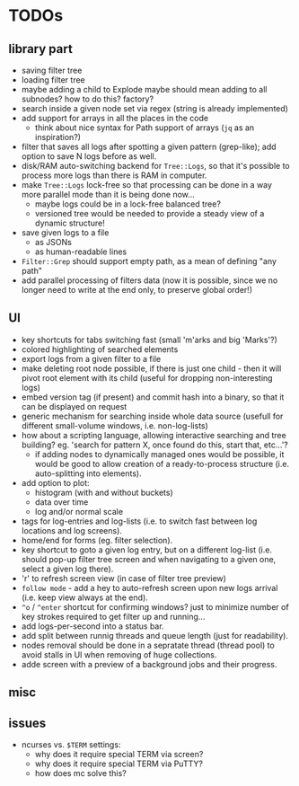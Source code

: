 # TODOs

## library part

* saving filter tree
* loading filter tree
* maybe adding a child to Explode maybe should mean adding to all subnodes? how to do this? factory?
* search inside a given node set via regex (string is already implemented)
* add support for arrays in all the places in the code
  - think about nice syntax for Path support of arrays (`jq` as an inspiration?)
* filter that saves all logs after spotting a given pattern (grep-like); add option to save N logs before as well.
* disk/RAM auto-switching backend for `Tree::Logs`, so that it's possible to process more logs than there is RAM in computer.
* make `Tree::Logs` lock-free so that processing can be done in a way more parallel mode than it is being done now...
  - maybe logs could be in a lock-free balanced tree?
  - versioned tree would be needed to provide a steady view of a dynamic structure!
* save given logs to a file
  - as JSONs
  - as human-readable lines
* `Filter::Grep` should support empty path, as a mean of defining "any path"
* add parallel processing of filters data (now it is possible, since we no longer need to write at the end only, to preserve global order!)


## UI

* key shortcuts for tabs switching fast (small 'm'arks and big 'Marks'?)
* colored highlighting of searched elements
* export logs from a given filter to a file
* make deleting root node possible, if there is just one child - then it will pivot root element with its child (useful for dropping non-interesting logs)
* embed version tag (if present) and commit hash into a binary, so that it can be displayed on request
* generic mechanism for searching inside whole data source (usefull for different small-volume windows, i.e. non-log-lists)
* how about a scripting language, allowing interactive searching and tree building? eg. 'search for pattern X, once found do this, start that, etc...'?
  - if adding nodes to dynamically managed ones would be possible, it would be good to allow creation of a ready-to-process structure (i.e. auto-splitting into elements).
* add option to plot:
  - histogram (with and without buckets)
  - data over time
  - log and/or normal scale
* tags for log-entries and log-lists (i.e. to switch fast between log locations and log screens).
* home/end for forms (eg. filter selection).
* key shortcut to goto a given log entry, but on a different log-list (i.e. should pop-up filter tree screen and when navigating to a given one, select a given log there).
* 'r' to refresh screen view (in case of filter tree preview)
* `follow mode` - add a hey to auto-refresh screen upon new logs arrival (i.e. keep view always at the end).
* `^o` / `^enter` shortcut for confirming windows? just to minimize number of key strokes required to get filter up and running...
* add logs-per-second into a status bar.
* add split between runnig threads and queue length (just for readability).
* nodes removal should be done in a sepratate thread (thread pool) to avoid stalls in UI when removing of huge collections.
* adde screen with a preview of a background jobs and their progress.


## misc

## issues
* ncurses vs. `$TERM` settings:
  - why does it require special TERM via screen?
  - why does it require special TERM via PuTTY?
  - how does mc solve this?
